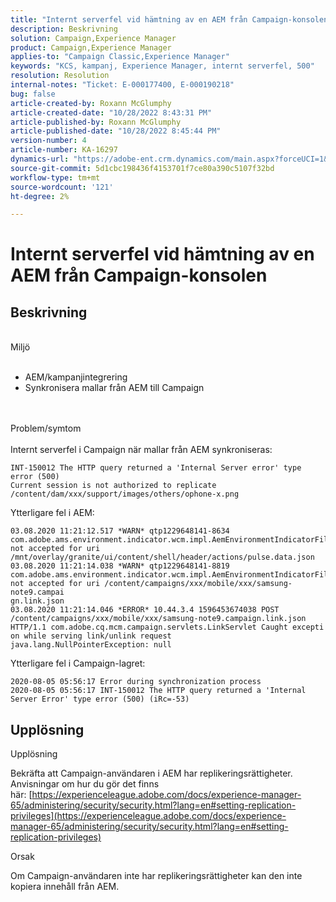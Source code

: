 ```yaml
---
title: "Internt serverfel vid hämtning av en AEM från Campaign-konsolen"
description: Beskrivning
solution: Campaign,Experience Manager
product: Campaign,Experience Manager
applies-to: "Campaign Classic,Experience Manager"
keywords: "KCS, kampanj, Experience Manager, internt serverfel, 500"
resolution: Resolution
internal-notes: "Ticket: E-000177400, E-000190218"
bug: false
article-created-by: Roxann McGlumphy
article-created-date: "10/28/2022 8:43:31 PM"
article-published-by: Roxann McGlumphy
article-published-date: "10/28/2022 8:45:44 PM"
version-number: 4
article-number: KA-16297
dynamics-url: "https://adobe-ent.crm.dynamics.com/main.aspx?forceUCI=1&pagetype=entityrecord&etn=knowledgearticle&id=c000ad2d-0157-ed11-bba2-6045bd006b25"
source-git-commit: 5d1cbc198436f4153701f7ce80a390c5107f32bd
workflow-type: tm+mt
source-wordcount: '121'
ht-degree: 2%

---
```


# Internt serverfel vid hämtning av en AEM från Campaign-konsolen

## Beskrivning

<br>Miljö<br><br>
- AEM/kampanjintegrering
- Synkronisera mallar från AEM till Campaign

<br><br>Problem/symtom<br><br>
Internt serverfel i Campaign när mallar från AEM synkroniseras:


```
INT-150012 The HTTP query returned a 'Internal Server error' type error (500)
Current session is not authorized to replicate /content/dam/xxx/support/images/others/ophone-x.png
```


Ytterligare fel i AEM:


```
03.08.2020 11:21:12.517 *WARN* qtp1229648141-8634 com.adobe.ams.environment.indicator.wcm.impl.AemEnvironmentIndicatorFilter not accepted for uri /mnt/overlay/granite/ui/content/shell/header/actions/pulse.data.json
03.08.2020 11:21:14.038 *WARN* qtp1229648141-8819 com.adobe.ams.environment.indicator.wcm.impl.AemEnvironmentIndicatorFilter not accepted for uri /content/campaigns/xxx/mobile/xxx/samsung-note9.campai
gn.link.json
03.08.2020 11:21:14.046 *ERROR* 10.44.3.4 1596453674038 POST /content/campaigns/xxx/mobile/xxx/samsung-note9.campaign.link.json HTTP/1.1 com.adobe.cq.mcm.campaign.servlets.LinkServlet Caught excepti
on while serving link/unlink request
java.lang.NullPointerException: null
```


Ytterligare fel i Campaign-lagret:


```
2020-08-05 05:56:17 Error during synchronization process
2020-08-05 05:56:17 INT-150012 The HTTP query returned a 'Internal Server Error' type error (500) (iRc=-53)
```





## Upplösning


Upplösning

Bekräfta att Campaign-användaren i AEM har replikeringsrättigheter.  Anvisningar om hur du gör det finns här: [https://experienceleague.adobe.com/docs/experience-manager-65/administering/security/security.html?lang=en#setting-replication-privileges](https://experienceleague.adobe.com/docs/experience-manager-65/administering/security/security.html?lang=en#setting-replication-privileges)

Orsak

Om Campaign-användaren inte har replikeringsrättigheter kan den inte kopiera innehåll från AEM.



